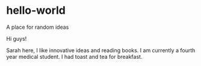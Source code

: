 # hello-world
A place for random ideas

Hi guys!

Sarah here, I like innovative ideas and reading books. I am currently a fourth year medical student.
I had toast and tea for breakfast.
